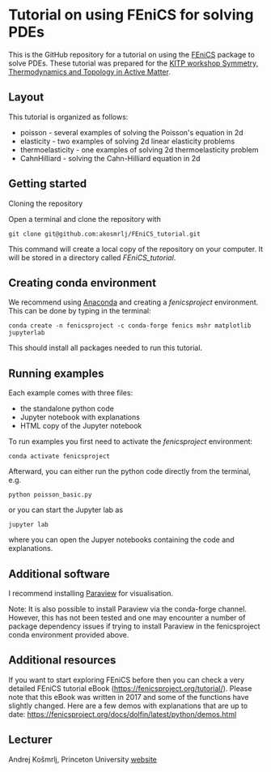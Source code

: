 # Tutorial on using FEniCS for solving PDEs

This is the GitHub repository for a tutorial on using the [FEniCS](https://fenicsproject.org/) package to solve PDEs. These tutorial was prepared for the [KITP workshop Symmetry, Thermodynamics and Topology in Active Matter](https://www.kitp.ucsb.edu/activities/active20).

## Layout 

This tutorial is organized as follows:

- poisson - several examples of solving the Poisson's equation in 2d
- elasticity - two examples of solving 2d linear elasticity problems
- thermoelasticity - one examples of solving 2d thermoelasticity problem
- CahnHilliard - solving the Cahn-Hilliard equation in 2d

## Getting started

Cloning the repository

Open a terminal and clone the repository with

`git clone git@github.com:akosmrlj/FEniCS_tutorial.git`

This command will create a local copy of the repository on your computer. It will be stored in a directory called *FEniCS_tutorial*.

## Creating conda environment

We recommend using [Anaconda](https://anaconda.org/) and creating a *fenicsproject* environment. This can be done by typing in the terminal:

`conda create -n fenicsproject -c conda-forge fenics mshr matplotlib jupyterlab`

This should install all packages needed to run this tutorial.

## Running examples

Each example comes with three files:

- the standalone python code
- Jupyter notebook with explanations
- HTML copy of the Jupyter notebook

To run examples you first need to activate the *fenicsproject* environment:

`conda activate fenicsproject`

Afterward, you can either run the python code directly from the terminal, e.g.

`python poisson_basic.py`

or you can start the Jupyter lab as

`jupyter lab`

where you can open the Jupyer notebooks containing the code and explanations.

## Additional software

I recommend installing [Paraview](https://www.paraview.org/) for visualisation.

Note: It is also possible to install Paraview via the conda-forge channel. However, this has not been tested and one may encounter a number of package dependency issues if trying to install Paraview in the fenicsproject conda environment provided above.

## Additional resources

If you want to start exploring FEniCS before then you can check a very detailed FEniCS tutorial eBook (https://fenicsproject.org/tutorial/). Please note that this eBook was written in 2017 and some of the functions have slightly changed. Here are a few demos with explanations that are up to date:
https://fenicsproject.org/docs/dolfin/latest/python/demos.html

## Lecturer

Andrej Košmrlj, Princeton University
[website](http://www.princeton.edu/~akosmrlj/) 

